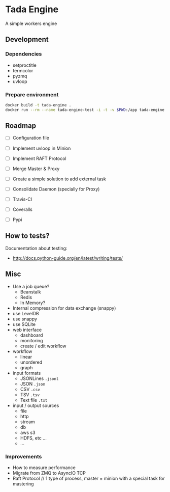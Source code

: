 # Tada Engine

A simple workers engine

## Development

### Dependencies

- setproctitle
- termcolor
- pyzmq
- uvloop

### Prepare environment

```bash
docker build -t tada-engine .
docker run --rm --name tada-engine-test -i -t -v $PWD:/app tada-engine sh
```

## Roadmap

- [ ] Configuration file 
- [ ] Implement uvloop in Minion
- [ ] Implement RAFT Protocol
- [ ] Merge Master & Proxy
- [ ] Create a simple solution to add external task
- [ ] Consolidate Daemon (specially for Proxy)
- [ ] Travis-CI
- [ ] Coveralls
- [ ] Pypi


## How to tests?

Documentation about testing:
- http://docs.python-guide.org/en/latest/writing/tests/


## Misc

- Use a job queue?
    - Beanstalk
    - Redis
    - In Memory?
- Internal compression for data exchange (snappy)
- use LevelDB
- use snappy
- use SQLite
- web interface
    - dashboard
    - monitoring
    - create / edit workflow
- workflow
    - linear
    - unordered
    - graph       
- input formats
    - JSONLines `.jsonl`
    - JSON `.json`     
    - CSV `.csv`     
    - TSV `.tsv`     
    - Text file `.txt`
- input / output sources    
    - file
    - http
    - stream
    - db
    - aws s3
    - HDFS, etc ...
    - ...
             

### Improvements     

- How to measure performance
- Migrate from ZMQ to AsyncIO TCP
- Raft Protocol // 1 type of process, master = minion with a special task for mastering

